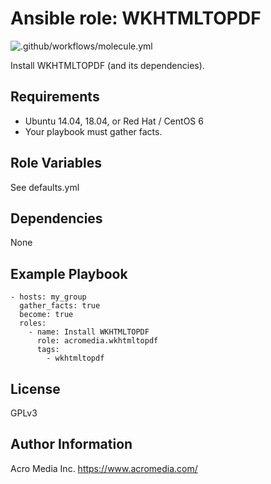 # Ansible role: WKHTMLTOPDF

![.github/workflows/molecule.yml](https://github.com/AcroMedia/ansible-role-wkhtmltopdf/workflows/.github/workflows/molecule.yml/badge.svg)

Install WKHTMLTOPDF (and its dependencies).

## Requirements

* Ubuntu 14.04, 18.04, or Red Hat / CentOS 6
* Your playbook must gather facts.

## Role Variables

See defaults.yml

## Dependencies

None

## Example Playbook

    - hosts: my_group
      gather_facts: true
      become: true
      roles:
        - name: Install WKHTMLTOPDF
          role: acromedia.wkhtmltopdf
          tags:
            - wkhtmltopdf

## License

GPLv3

## Author Information

Acro Media Inc.
https://www.acromedia.com/

